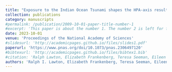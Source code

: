 ```yaml
---
title: "Exposure to the Indian Ocean Tsunami shapes the HPA-axis resulting in HPA “burnout” 14 years later."
collection: publications
category: manuscripts
#permalink: /publication/2009-10-01-paper-title-number-1
#excerpt: 'This paper is about the number 1. The number 2 is left for future work.'
date: 2023-10-01
venue: 'Proceedings of the National Academy of Sciences'
#slidesurl: 'http://academicpages.github.io/files/slides1.pdf'
paperurl: 'https://www.pnas.org/doi/10.1073/pnas.2306497120'
#bibtexurl: 'http://academicpages.github.io/files/bibtex1.bib'
#citation: 'Ralph Lawton, Elizabeth Frankenberg, Teresa Seeman, Eileen Crimmins, Cecep Sumantri, and Duncan Thomas. 10/2023. “Exposure to the Indian Ocean Tsunami shapes the HPA-axis resulting in HPA “burnout” 14 years later.” Proceedings of the National Academy of Sciences, 120, 44.'
authors: 'Ralph I. Lawton, Elizabeth Frankenberg, Teresa Seeman, Eileen Crimmins, Cecep Sumantri, and Duncan Thomas'
---
```


